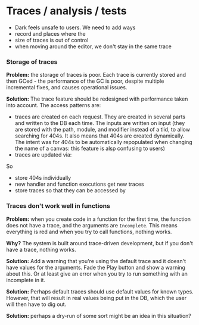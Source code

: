 # Traces / analysis / tests

* Dark feels unsafe to users. We need to add ways
* record and places where the
* size of traces is out of control
* when moving around the editor, we don't stay in the same trace

### Storage of traces

**Problem:** the storage of traces is poor. Each trace is currently stored and then GCed - the performance of the GC is poor, despite multiple incremental fixes, and causes operational issues.

**Solution:** The trace feature should be redesigned with performance taken into account. The access patterns are:

* traces are created on each request. They are created in several parts and written to the DB each time. The inputs are written on input (they are stored with the path, module, and modifier instead of a tlid, to allow searching for 404s. It also means that 404s are created dynamically. The intent was for 404s to be automatically repopulated when changing the name of a canvas: this feature is alsp confusing to users)
* traces are updated via:

So

* store 404s individually
* new handler and function executions get new traces
* store traces so that they can be accessed by



### Traces don't work well in functions

**Problem:** when you create code in a function for the first time, the function does not have a trace, and the arguments are `Incomplete`. This means everything is red and when you try to call functions, nothing works.

**Why?** The system is built around trace-driven development, but if you don't have a trace, nothing works.

**Solution:** Add a warning that you're using the default trace and it doesn't have values for the arguments. Fade the Play button and show a warning about this. Or at least give an error when you try to run something with an incomplete in it.

**Solution:** Perhaps default traces should use default values for known types. However, that will result in real values being put in the DB, which the user will then have to dig out.

**Solution:** perhaps a dry-run of some sort might be an idea in this situation?

